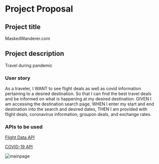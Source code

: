 # Project Proposal

## Project title 

MaskedWanderer.com

## Project description

Travel during pandemic


### User story

As a traveler, 
I WANT to see flight deals as well as covid information pertaining to a desired destination.
So that I can find the best travel deals and be informed on what is happening at my desired destination.
GIVEN I am accessing the destination search page,
WHEN I enter my start and end destination into the search and desired dates,
THEN I am provided with flight deals, coronavirus information, groupon deals, and exchange rates.



### APIs to be used

[Flight Data API](https://rapidapi.com/Travelpayouts/api/flight-data)

[COVID-19 API](https://rapidapi.com/astsiatsko/api/coronavirus-monitor-v2)




![mainpage](assets/mainpage.png)
